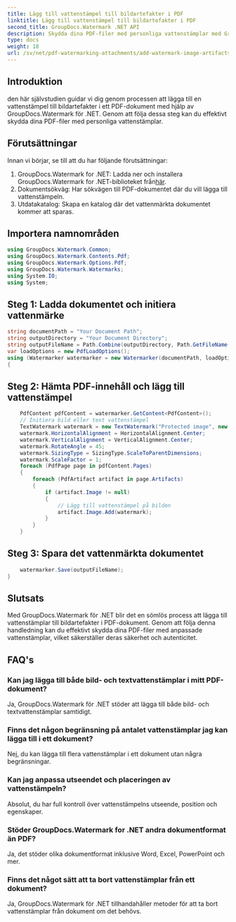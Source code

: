 ```yaml
---
title: Lägg till vattenstämpel till bildartefakter i PDF
linktitle: Lägg till vattenstämpel till bildartefakter i PDF
second_title: GroupDocs.Watermark .NET API
description: Skydda dina PDF-filer med personliga vattenstämplar med GroupDocs.Watermark för .NET. Lägg enkelt till text- eller bildvattenstämplar till bildartefakter i PDF-dokument.
type: docs
weight: 18
url: /sv/net/pdf-watermarking-attachments/add-watermark-image-artifacts-pdf/
---
```

## Introduktion
den här självstudien guidar vi dig genom processen att lägga till en vattenstämpel till bildartefakter i ett PDF-dokument med hjälp av GroupDocs.Watermark för .NET. Genom att följa dessa steg kan du effektivt skydda dina PDF-filer med personliga vattenstämplar.
## Förutsättningar
Innan vi börjar, se till att du har följande förutsättningar:
1.  GroupDocs.Watermark for .NET: Ladda ner och installera GroupDocs.Watermark for .NET-biblioteket från[här](https://releases.groupdocs.com/Watermark/net/).
2. Dokumentsökväg: Har sökvägen till PDF-dokumentet där du vill lägga till vattenstämpeln.
3. Utdatakatalog: Skapa en katalog där det vattenmärkta dokumentet kommer att sparas.

## Importera namnområden
```csharp
using GroupDocs.Watermark.Common;
using GroupDocs.Watermark.Contents.Pdf;
using GroupDocs.Watermark.Options.Pdf;
using GroupDocs.Watermark.Watermarks;
using System.IO;
using System;
```
## Steg 1: Ladda dokumentet och initiera vattenmärke
```csharp
string documentPath = "Your Document Path";
string outputDirectory = "Your Document Directory";
string outputFileName = Path.Combine(outputDirectory, Path.GetFileName(documentPath));
var loadOptions = new PdfLoadOptions();
using (Watermarker watermarker = new Watermarker(documentPath, loadOptions))
{
```
## Steg 2: Hämta PDF-innehåll och lägg till vattenstämpel
```csharp
	PdfContent pdfContent = watermarker.GetContent<PdfContent>();
	// Initiera bild eller text vattenstämpel
	TextWatermark watermark = new TextWatermark("Protected image", new Font("Arial", 8));
	watermark.HorizontalAlignment = HorizontalAlignment.Center;
	watermark.VerticalAlignment = VerticalAlignment.Center;
	watermark.RotateAngle = 45;
	watermark.SizingType = SizingType.ScaleToParentDimensions;
	watermark.ScaleFactor = 1;
	foreach (PdfPage page in pdfContent.Pages)
	{
		foreach (PdfArtifact artifact in page.Artifacts)
		{
			if (artifact.Image != null)
			{
				// Lägg till vattenstämpel på bilden
				artifact.Image.Add(watermark);
			}
		}
	}
```
## Steg 3: Spara det vattenmärkta dokumentet
```csharp
	watermarker.Save(outputFileName);
}
```

## Slutsats
Med GroupDocs.Watermark för .NET blir det en sömlös process att lägga till vattenstämplar till bildartefakter i PDF-dokument. Genom att följa denna handledning kan du effektivt skydda dina PDF-filer med anpassade vattenstämplar, vilket säkerställer deras säkerhet och autenticitet.
## FAQ's
### Kan jag lägga till både bild- och textvattenstämplar i mitt PDF-dokument?
Ja, GroupDocs.Watermark för .NET stöder att lägga till både bild- och textvattenstämplar samtidigt.
### Finns det någon begränsning på antalet vattenstämplar jag kan lägga till i ett dokument?
Nej, du kan lägga till flera vattenstämplar i ett dokument utan några begränsningar.
### Kan jag anpassa utseendet och placeringen av vattenstämpeln?
Absolut, du har full kontroll över vattenstämpelns utseende, position och egenskaper.
### Stöder GroupDocs.Watermark for .NET andra dokumentformat än PDF?
Ja, det stöder olika dokumentformat inklusive Word, Excel, PowerPoint och mer.
### Finns det något sätt att ta bort vattenstämplar från ett dokument?
Ja, GroupDocs.Watermark för .NET tillhandahåller metoder för att ta bort vattenstämplar från dokument om det behövs.